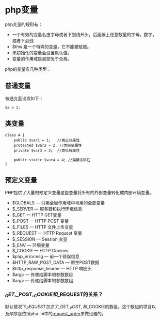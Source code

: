 # php变量

php变量的规则有：

- 一个有效的变量名由字母或者下划线开头，后面跟上任意数量的字母，数字，或者下划线
- $this 是一个特殊的变量，它不能被赋值。
- 未初始化的变量会设置默认值。
- 变量的作用域是局部优于全局。

php的变量有几种类型：

## 普通变量

普通变量设置如下：

	$a = 1;	

## 类变量

	class A {
		public $var1 = 1;	//类公共属性
		protected $var2 = 2; //类继承属性
		private $var3 = 3;  //类私有属性

		public static $var4 = 4; //类静态属性
	}

## 预定义变量

PHP提供了大量的预定义变量这些变量将所有的外部变量转化成内部环境变量。

- $GLOBALS — 引用全局作用域中可用的全部变量
- $_SERVER — 服务器和执行环境信息
- $_GET — HTTP GET变量
- $_POST — HTTP POST 变量
- $_FILES — HTTP 文件上传变量
- $_REQUEST — HTTP Request 变量
- $_SESSION — Session 变量
- $_ENV — 环境变量
- $_COOKIE — HTTP Cookies
- $php_errormsg — 前一个错误信息
- $HTTP_RAW_POST_DATA — 原生POST数据
- $http_response_header — HTTP 响应头
- $argc — 传递给脚本的参数数目
- $argv — 传递给脚本的参数数组

### $_GET,$_POST,$_COOKIE和$_REQUEST的关系？

默认情况下$_REQUEST包含了$_GET,$_POST,和$_COOKIE的数组。这个数组的项目以及顺序是依照php.ini中的[request_order](http://www.php.net/manual/zh/ini.core.php#ini.request-order)来做设置的。

